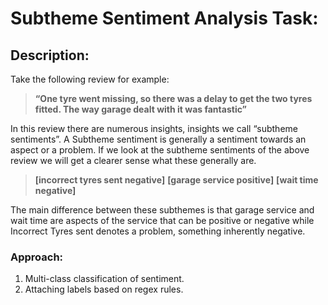 # Subtheme Sentiment Analysis Task:
## Description:
Take the following review for example:

> **“One tyre went missing, so there was a delay to get the two tyres fitted. The way garage dealt with it was fantastic”**

In this review there are numerous insights, insights we call “subtheme sentiments”. A Subtheme sentiment is generally a sentiment towards an aspect or a problem. If we look at the subtheme sentiments of the above review we will get a clearer sense what these generally are.

> **[incorrect tyres sent negative]**      **[garage service positive]**       **[wait time negative]**
                
The main difference between these subthemes is that garage service and wait time are aspects of the service that can be positive or negative while
Incorrect Tyres sent denotes a problem, something inherently negative.
### Approach:
1) Multi-class classification of sentiment.
2) Attaching labels based on regex rules.
